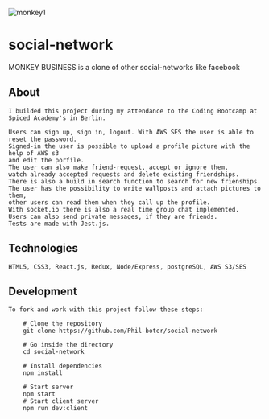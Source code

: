![monkey1](https://user-images.githubusercontent.com/68227335/123141192-6adcd500-d458-11eb-9347-7d0d628d7f9e.png)

# social-network

MONKEY BUSINESS is a clone of other social-networks like facebook

## About

    I builded this project during my attendance to the Coding Bootcamp at Spiced Academy's in Berlin.

    Users can sign up, sign in, logout. With AWS SES the user is able to reset the password.
    Signed-in the user is possible to upload a profile picture with the help of AWS s3
    and edit the porfile.
    The user can also make friend-request, accept or ignore them,
    watch already accepted requests and delete existing friendships.
    There is also a build in search function to search for new frienships.
    The user has the possibility to write wallposts and attach pictures to them,
    other users can read them when they call up the profile.
    With socket.io there is also a real time group chat implemented.
    Users can also send private messages, if they are friends.
    Tests are made with Jest.js.

## Technologies

    HTML5, CSS3, React.js, Redux, Node/Express, postgreSQL, AWS S3/SES

## Development

    To fork and work with this project follow these steps:

        # Clone the repository
        git clone https://github.com/Phil-boter/social-network

        # Go inside the directory
        cd social-network

        # Install dependencies
        npm install

        # Start server
        npm start
        # Start client server
        npm run dev:client
